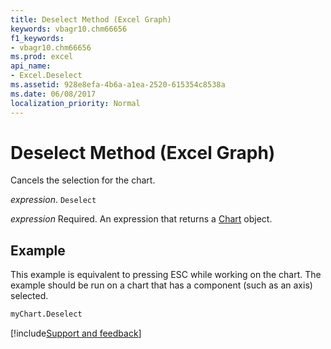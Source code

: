 ```yaml
---
title: Deselect Method (Excel Graph)
keywords: vbagr10.chm66656
f1_keywords:
- vbagr10.chm66656
ms.prod: excel
api_name:
- Excel.Deselect
ms.assetid: 928e8efa-4b6a-a1ea-2520-615354c8538a
ms.date: 06/08/2017
localization_priority: Normal
---
```



# Deselect Method (Excel Graph)

Cancels the selection for the chart.

_expression_. `Deselect`

 _expression_ Required. An expression that returns a [Chart](Excel.Chart-graph-object.md) object.


## Example

This example is equivalent to pressing ESC while working on the chart. The example should be run on a chart that has a component (such as an axis) selected.


```vb
myChart.Deselect
```

[!include[Support and feedback](~/includes/feedback-boilerplate.md)]